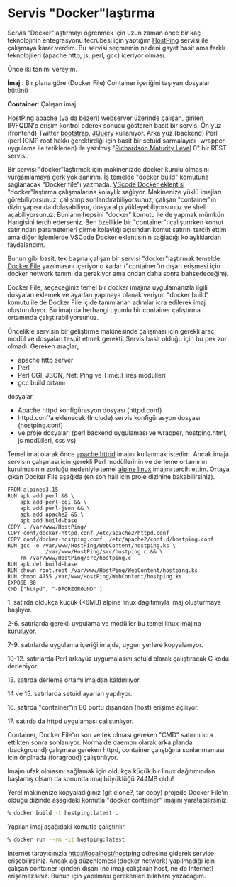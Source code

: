 # Servis "Docker"laştırma

Servis "Docker"laştırmayı öğrenmek için uzun zaman önce bir kaç teknolojinin entegrasyonu tecrübesi için yaptığım [HostPing](https://github.com/tufanoruk/HostPing) servisi ile çalışmaya karar verdim. Bu servisi seçmemin nedeni gayet basit ama farklı teknolojileri (apache http, js, perl, gcc) içeriyor olması.

Önce iki tanımı vereyim.

**İmaj** : Bir plana göre (Docker  File) Container içeriğini taşıyan dosyalar bütünü

**Container**:  Çalışan imaj

HostPing apache (ya da bezeri) webserver üzerinde çalışan, girilen IP/FQDN'e erişim kontrol ederek sonucu gösteren basit bir servis. Ön yüz (frontend) Twitter [bootstrap](https://getbootstrap.com/1.0.0/), [JQuery](https://jquery.com/) kullanıyor. Arka yüz (backend) Perl (perl ICMP root hakkı gerektirdiği için basit bir setuid sarmalayıcı -wrapper- uygulama ile tetiklenen) ile yazılmış "[Richardson  Maturity Level](https://martinfowler.com/articles/richardsonMaturityModel.html) 0" bir REST servisi.

Bir servisi "docker"laştırmak için makinenizde docker kurulu olmasını vurgamlamaya gerk yok sanırım. İş temelde "docker build" komutuna sağlanacak "Docker file"ı yazmada. [VScode Docker eklentisi](https://marketplace.visualstudio.com/items?itemName=ms-azuretools.vscode-docker) "docker"laştırma çalışmalarına kolaylık sağlıyor. Makinenize yüklü imajları görebiliyorsunuz, çalıştırıp sonlandırabiliyorsunuz, çalışan "container"ın dizin yapısında dolaşabiliyor, dosya alıp yükleyebiliyorsunuz ve shell açabiliyorsunuz. Bunların hepsini "docker" komutu ile de yapmak mümkün. Hangisini terch ederseniz. Ben özellikle bir "container"ı çalıştırırken komut satırından parameterleri girme kolaylığı açısından komut satırını tercih ettim ama diğer işlemlerde VSCode Docker eklentisinin sağladığı kolaylıklardan faydalandım.

Bunun gibi basit, tek başına çalışan bir servisi "docker"laştırmak temelde [Docker File](https://docs.docker.com/engine/reference/builder/) yazılmasını içeriyor o kadar ("container"ın dışarı erişmesi için docker network tanımı da gerekiyor ama ondan daha sonra bahsedeceğim).

Docker File, seçeceğiniz temel bir docker imajına uygulamanızla ilgili dosyaları eklemek ve ayarları yapmaya olanak veriyor. "docker build" komutu ile de Docker File içide tanımlanan adımlar icra edilerek imaj oluşturuluyor. Bu imajı da herhangi uyumlu bir container çalıştırma ortamında çalıştırabiliyorsunuz.

Öncelikle servisin bir geliştirme makinesinde çalışması için gerekli araç, modül ve dosyaları tespit etmek gerekti. Servis basit olduğu için bu pek zor olmadı. Gereken araçlar;

- apache http server
- Perl
- Perl CGI, JSON, Net::Ping ve Time::Hires modülleri
- gcc build ortamı

dosyalar

- Apache httpd konfigürasyon dosyası (httpd.conf)
- httpd.conf'a eklenecek (Include) servis konfigürasyon dosyası (hostping.conf)
- ve proje dosyaları (perl backend uygulaması ve wrapper, hostping.html, js modülleri, css vs)

Temel imaj olarak önce [apache httpd](https://hub.docker.com/_/httpd) imajını kullanmak istedim. Ancak imaja servisin çalışması için gerekli Perl modüllerinin ve derleme ortamının kurulmasının zorluğu nedeniyle temel [alpine linux](https://hub.docker.com/_/alpine) imajını tercih ettim. Ortaya çıkan Docker File aşağıda (en son hali için proje dizinine bakabilirsiniz).

```Docker {.line-numbers}
FROM alpine:3.15
RUN apk add perl && \
    apk add perl-cgi && \
    apk add perl-json && \
    apk add apache2 && \
    apk add build-base
COPY . /var/www/HostPing/
COPY conf/docker-httpd.conf /etc/apache2/httpd.conf
COPY conf/docker-hostping.conf  /etc/apache2/conf.d/hostping.conf
RUN gcc -o /var/www/HostPing/WebContent/hostping.ks \
            /var/www/HostPing/src/hostping.c && \
    rm /var/www/HostPing/src/hostping.c
RUN apk del build-base
RUN chown root.root /var/www/HostPing/WebContent/hostping.ks  
RUN chmod 4755 /var/www/HostPing/WebContent/hostping.ks
EXPOSE 80
CMD ["httpd", "-DFOREGROUND" ]
```

1\. satırda oldukça küçük (<6MB) alpine linux dağıtımıyla imaj oluşturmaya başlıyor.

2-6. satırlarda gerekli uygulama ve modüller bu temel linux imajına kuruluyor.

7-9. satırlarda uygulama içeriği imajda, uygun yerlere kopyalanıyor.

10-12. satırlarda Perl arkayüz uygumalasını setuid olarak çalıştıracak C kodu derleniyor.

13\. satırda derleme ortamı imajdan kaldırılıyor.

14 ve 15. satırlarda setuid ayarları yapılıyor.

16\. satırda "container"ın 80 portu dışarıdan (host) erişime açılıyor.

17\. satırda da httpd uygulaması çalıştırılıyor.

Container, Docker File'ın son ve tek olması gereken "CMD" satırını icra ettikten sonra sonlanıyor. Normalde daemon olarak arka planda (background) çalışması gereken httpd, container çalıştığına sonlanmaması için önplnada (foragroud) çalıştırılıyor.

Imajın ufak olmasını sağlamak için oldukça küçük bir linux dağıtımından başlamış olsam da sonunda imaj büyüklüğü 244MB oldu!

Yerel makinenize kopyaladığınız (git clone?, tar copy) projede Docker File'ın olduğu dizinde aşağıdaki komutla "docker container" imajını yaratabilirsiniz.

```bash
% docker build -t hostping:latest .
```

Yapılan imaj aşağıdaki komutla çalıştırılır

```bash
% docker run --rm -it hostping:latest
```

Internet tarayıcınızla <http://localhost/hostping> adresine giderek servise erişebilirsiniz. Ancak ağ düzenlemesi (docker network) yapılmadığı için çalışan container içinden dışarı (ne imajı çalıştıran host, ne de Internet) erişemezsiniz. Bunun için yapılması gerekenleri bilahare yazacağım.
